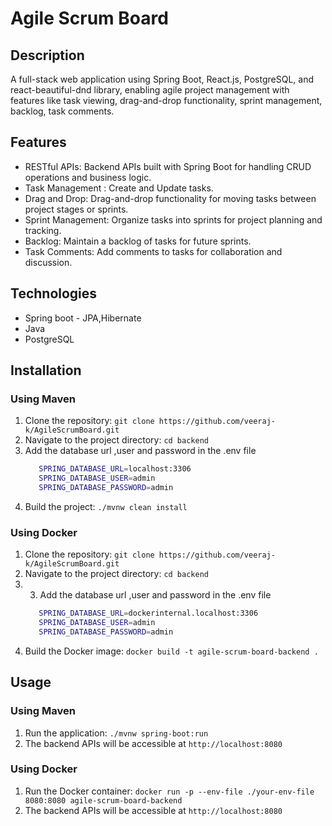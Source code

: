 # Agile Scrum Board 
## Description
A full-stack web application using Spring Boot, React.js, PostgreSQL, and react-beautiful-dnd library,
enabling agile project management with features like task viewing, drag-and-drop functionality, sprint management,
backlog, task comments.

## Features
- RESTful APIs: Backend APIs built with Spring Boot for handling CRUD operations and business logic.
- Task Management : Create and Update tasks.
- Drag and Drop: Drag-and-drop functionality for moving tasks between project stages or sprints.
- Sprint Management: Organize tasks into sprints for project planning and tracking.
- Backlog: Maintain a backlog of tasks for future sprints.
- Task Comments: Add comments to tasks for collaboration and discussion.
  
## Technologies
- Spring boot - JPA,Hibernate
- Java
- PostgreSQL
  
## Installation
### Using Maven

1. Clone the repository: `git clone https://github.com/veeraj-k/AgileScrumBoard.git`
2. Navigate to the project directory: `cd backend`
3. Add the database url ,user and password in the .env file
   ```bash
      SPRING_DATABASE_URL=localhost:3306
      SPRING_DATABASE_USER=admin
      SPRING_DATABASE_PASSWORD=admin
   ```
4. Build the project: `./mvnw clean install`

### Using Docker

1. Clone the repository: `git clone https://github.com/veeraj-k/AgileScrumBoard.git`
2. Navigate to the project directory: `cd backend`
3. 3. Add the database url ,user and password in the .env file
   ```bash
      SPRING_DATABASE_URL=dockerinternal.localhost:3306
      SPRING_DATABASE_USER=admin
      SPRING_DATABASE_PASSWORD=admin
   ```
4. Build the Docker image: `docker build -t agile-scrum-board-backend .`

## Usage

### Using Maven

1. Run the application: `./mvnw spring-boot:run`
2. The backend APIs will be accessible at `http://localhost:8080`

### Using Docker

1. Run the Docker container: `docker run -p --env-file ./your-env-file 8080:8080 agile-scrum-board-backend`
2. The backend APIs will be accessible at `http://localhost:8080`
